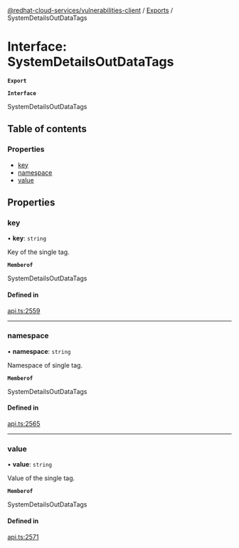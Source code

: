 [@redhat-cloud-services/vulnerabilities-client](../README.md) / [Exports](../modules.md) / SystemDetailsOutDataTags

# Interface: SystemDetailsOutDataTags

**`Export`**

**`Interface`**

SystemDetailsOutDataTags

## Table of contents

### Properties

- [key](SystemDetailsOutDataTags.md#key)
- [namespace](SystemDetailsOutDataTags.md#namespace)
- [value](SystemDetailsOutDataTags.md#value)

## Properties

### key

• **key**: `string`

Key of the single tag.

**`Memberof`**

SystemDetailsOutDataTags

#### Defined in

[api.ts:2559](https://github.com/RedHatInsights/javascript-clients/blob/master/packages/vulnerabilities/git-api/api.ts#L2559)

___

### namespace

• **namespace**: `string`

Namespace of single tag.

**`Memberof`**

SystemDetailsOutDataTags

#### Defined in

[api.ts:2565](https://github.com/RedHatInsights/javascript-clients/blob/master/packages/vulnerabilities/git-api/api.ts#L2565)

___

### value

• **value**: `string`

Value of the single tag.

**`Memberof`**

SystemDetailsOutDataTags

#### Defined in

[api.ts:2571](https://github.com/RedHatInsights/javascript-clients/blob/master/packages/vulnerabilities/git-api/api.ts#L2571)
